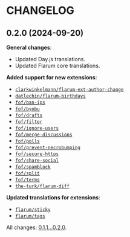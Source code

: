 CHANGELOG
=========


0.2.0 (2024-09-20)
------------------

**General changes**:

* Updated Day.js translations.
* Updated Flarum core translations.


**Added support for new extensions**:

* [`clarkwinkelmann/flarum-ext-author-change`](https://github.com/clarkwinkelmann/flarum-ext-author-change)
* [`datlechin/flarum-birthdays`](https://github.com/datlechin/flarum-birthdays)
* [`fof/ban-ips`](https://github.com/FriendsOfFlarum/ban-ips)
* [`fof/byobu`](https://github.com/FriendsOfFlarum/byobu)
* [`fof/drafts`](https://github.com/FriendsOfFlarum/drafts)
* [`fof/filter`](https://github.com/FriendsOfFlarum/filter)
* [`fof/ignore-users`](https://github.com/FriendsOfFlarum/ignore-users)
* [`fof/merge-discussions`](https://github.com/FriendsOfFlarum/merge-discussions)
* [`fof/polls`](https://github.com/FriendsOfFlarum/polls)
* [`fof/prevent-necrobumping`](https://github.com/FriendsOfFlarum/prevent-necrobumping)
* [`fof/secure-https`](https://github.com/FriendsOfFlarum/secure-https)
* [`fof/share-social`](https://github.com/FriendsOfFlarum/share-social)
* [`fof/spamblock`](https://github.com/FriendsOfFlarum/spamblock)
* [`fof/split`](https://github.com/FriendsOfFlarum/split)
* [`fof/terms`](https://github.com/FriendsOfFlarum/terms)
* [`the-turk/flarum-diff`](https://github.com/the-turk/flarum-diff)


**Updated translations for extensions**:

* [`flarum/sticky`](https://github.com/flarum/sticky)
* [`flarum/tags`](https://github.com/flarum/tags)


All changes: [0.1.1...0.2.0](https://github.com/flarum-lang/persian/compare/0.1.1...0.2.0).


